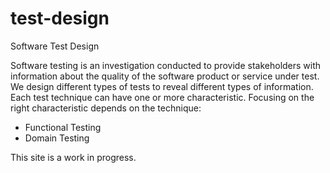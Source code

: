 # test-design

Software Test Design

Software testing is an investigation conducted to provide stakeholders with information about the quality of the software product or service under test. We design different types of tests to reveal different types of information.
Each test technique can have one or more characteristic. Focusing on the right characteristic depends on the technique:

- Functional Testing
- Domain Testing

This site is a work in progress.
